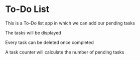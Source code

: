 <h1>To-Do List</h1>
<p>This is a To-Do list app in which we can add our pending tasks</p>
<p>The tasks will be displayed</p>
<p>Every task can be deleted once completed</p>
<p>A task counter will calculate the number of pending tasks</p>
